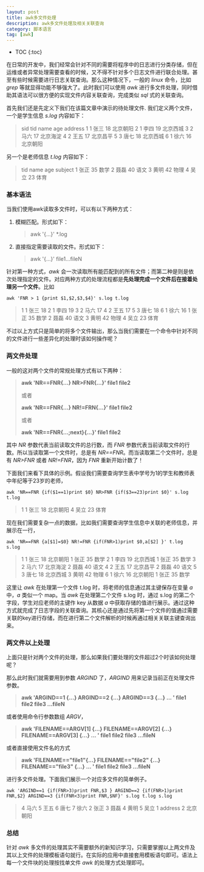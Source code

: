 ```yaml
---
layout: post
title: awk多文件处理
description: awk多文件处理及相关关联查询
category: 脚本语言
tag: [awk]
---
```


* TOC
{:toc}

在日常的开发中，我们经常会针对不同的需要将程序中的日志进行分类存储，但在运维或者异常处理需要查看的时候，又不得不针对多个日志文件进行联合处理。甚至有些时候需要进行日志关联查询。那么这种情况下，一般的 *linux* 命令，比如 *grep* 等就显得功能不够强大了。此时我们可以使用 *awk* 进行多文件处理，同时借助其语法可以很方便的实现文件内容关联查询，完成类似 *sql* 式的关联查询。

首先我们还是先定义下我们在该篇文章中演示的待处理文件. 我们定义两个文件，一个是学生信息 *s.log* 内容如下：

> sid tid name age address
1 1 张三 18 北京朝阳
2 1 李四 19 北京西城
3 2 马六 17 北京海淀
4 2 王五 17 北京昌平
5 3 唐七 18 北京西城
6 1 徐六 16 北京朝阳

另一个是老师信息 *t.log* 内容如下：

> tid name age subject
1 张正	35	数学
2 聂磊	40	语文
3 黄明	42	物理
4 吴立	23	体育

### 基本语法

当我们使用awk读取多文件时，可以有以下两种方式：

1. 模糊匹配。形式如下：

    > awk '{...}' *.log

2. 直接指定需要读取的文件。形式如下：

    > awk '{...}'  file1...fileN

针对第一种方式，*awk* 会一次读取所有能匹配到的所有文件；而第二种是则是依次处理指定的文件。对应两种方式的处理流程都是**先处理完成一个文件后在接着处理另一个文件**。比如

```shell
awk 'FNR > 1 {print $1,$2,$3,$4}' s.log t.log
```

>   1 1 张三 18
2 1 李四 19
3 2 马六 17
4 2 王五 17
5 3 唐七 18
6 1 徐六 16
1 张正 35 数学
2 聂磊 40 语文
3 黄明 42 物理
4 吴立 23 体育

不过以上方式只是简单的将多个文件输出，那么当我们需要在一个命令中针对不同的文件进行一些差异化的处理时该如何操作呢？

### 两文件处理

一般的这对两个文件的常规处理方式有以下两种：

> **awk 'NR==FNR{...} NR>FNR{...}' file1 file2**
>
>或者
>
> **awk 'NR==FNR{...} NR!=FRN{...}' file1 file2**
>
>或者
>
> **awk 'NR==FNR{...;next}{...}' file1 file2**

其中 *NR* 参数代表当前读取文件的总行数，而 *FNR* 参数代表当前读取文件的行数。所以当读取第一个文件时，总是有 *NR==FNR*。而当读取第二个文件时，总是有 *NR>FNR* 或者 *NR!=FNR*，因为 *FNR* 重新开始计数了！

下面我们来看下具体的示例。假设我们需要查询学生表中学号为1的学生和教师表中年纪等于23岁的老师，

```shell
awk 'NR==FNR {if($1==1)print $0} NR>FNR {if($3==23)print $0}' s.log t.log
```

>   1 1 张三 18 北京朝阳
4 吴立  23      体育

现在我们需要复杂一点的数据，比如我们需要查询学生信息中关联的老师信息，并展示在一行，

```shell
awk 'NR==FNR {a[$1]=$0} NR!=FNR {if(FNR>1)print $0,a[$2] }' t.log s.log
```

>   1 1 张三 18 北京朝阳 1 张正     35      数学
2 1 李四 19 北京西城 1 张正     35      数学
3 2 马六 17 北京海淀 2 聂磊     40      语文
4 2 王五 17 北京昌平 2 聂磊     40      语文
5 3 唐七 18 北京西城 3 黄明     42      物理
6 1 徐六 16 北京朝阳 1 张正     35      数学

这里让 *awk* 在处理第一个文件 t.log 时，将老师的信息通过其主键保存在变量 *a* 中，*a* 类似一个 map。当 *awk* 在处理第二个文件 s.log 时，通过 s.log 的第二个字段，学生对应老师的主键作 key 从数据 *a* 中获取存储的值进行展示。通过这种方式就完成了日志字段的关联查询。其核心还是通过先将第一个文件的值通过需要关联的key进行存储，而在进行第二个文件解析的时候再通过相关关联主键查询出来。

### 两文件以上处理

上面只是针对两个文件的处理，那么如果我们要处理的文件超过2个时该如何处理呢？

那么此时我们就需要用到参数 *ARGIND* 了，*ARGIND* 用来记录当前正在处理文件参数。

> **awk 'ARGIND==1 {...} ARGIND==2 {...} ARGIND==3 {...} ... ' file1 file2 file3 ...fileN**

或者使用命令行参数数组 *ARGV*，

> **awk 'FILENAME==ARGV[1] {...} FILENAME==ARGV[2] {...} FILENAME==ARGV[3] {...} ... ' file1 file2 file3 ...fileN**

或者直接使用文件名的方式

> **awk 'FILENAME=="file1"{...} FILENAME=="file2" {...} FILENAME=="file3" {...} ... ' file1 file2 file3 ...fileN**

进行多文件处理。下面我们展示一个对应多文件的简单例子。

```shell
awk 'ARGIND==1 {if(FNR>3)print FNR,$3 } ARGIND==2 {if(FNR>1)print FNR,$2} ARGIND==3 {if(FNR<3)print FNR,$NF}' s.log t.log s.log
```

>   4 马六
5 王五
6 唐七
7 徐六
2 张正
3 聂磊
4 黄明
5 吴立
1 address
2 北京朝阳

### 总结

针对 *awk* 多文件的处理其实不需要额外的新知识学习，只需要掌握以上两文件及其以上文件的处理模板语句就行。在实际的应用中直接套用模板语句即可。语法上每一个文件块的处理按找单文件 *awk* 的处理方式处理即可。